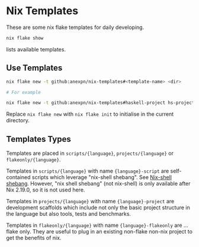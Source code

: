 # Nix Templates

These are some nix flake templates for daily developing.

```sh
nix flake show
```

lists available templates.

## Use Templates

```sh
nix flake new -t github:anexpn/nix-templates#<template-name> <dir>

# For example

nix flake new -t github:anexpn/nix-templates#haskell-project hs-project
```

Replace `nix flake new` with `nix flake init` to initialise in the current directory.

## Templates Types

Templates are placed in `scripts/{language}`, `projects/{language}` or `flakeonly/{language}`.

Templates in `scripts/{language}` with name `{language}-script` are self-contained scripts
which leverage "nix-shell shebang". See [Nix-shell shebang](https://nixos.wiki/wiki/Nix-shell_shebang).
However, "nix shell shebang" (not nix-shell) is only available after Nix 2.19.0, so it is not used here.

Templates in `projects/{language}` with name `{language}-project` are development scaffolds
which include not only the basic project structure in the language but also tools, tests and benchmarks.

Templates in `flakeonly/{language}` with name `{language}-flakeonly` are ... flake only. They are
useful to plug in an existing non-flake non-nix project to get the benefits of nix.
